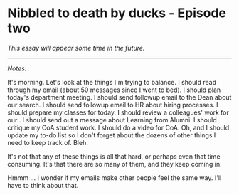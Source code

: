 Nibbled to death by ducks - Episode two
=======================================

*This essay will appear some time in the future.*

---

*Notes:*

It's morning.  Let's look at the things I'm trying to balance.  I should
read through my email (about 50 messages since I went to bed).  I should
plan today's department meeting.  I should send followup email to the Dean
about our search.  I should send followup email to HR about hiring
processes.  I should prepare my classes for today.  I should review a
colleagues' work for our .  I should send out a message about Learning
from Alumni.  I should critique my CoA student work.  I should do a
video for CoA.  Oh, and I should update my to-do list so I don't forget
about the dozens of other things I need to keep track of.  Bleh.

It's not that any of these things is all that hard, or perhaps even that
time consuming.  It's that there are so many of them, and they keep
coming in.

Hmmm ... I wonder if my emails make other people feel the same way.  I'll
have to think about that.


